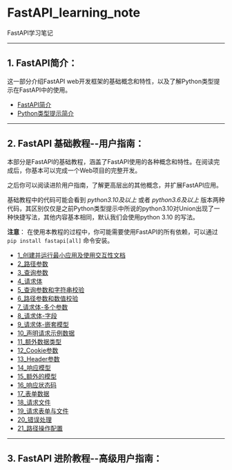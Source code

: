 # FastAPI_learning_note
FastAPI学习笔记

---

## 1. FastAPI简介：

这一部分介绍FastAPI web开发框架的基础概念和特性，以及了解Python类型提示在FastAPI中的使用。

- [FastAPI简介](./chapter0/FastAPI简介.md)
- [Python类型提示简介](./chapter0/Python类型提示简介.md)

---

## 2. FastAPI 基础教程--用户指南：

本部分是FastAPI的基础教程，涵盖了FastAPI使用的各种概念和特性。在阅读完成后，你基本可以完成一个Web项目的完整开发。

之后你可以阅读进阶用户指南，了解更高层出的其他概念，并扩展FastAPI应用。

基础教程中的代码可能会看到 *python3.10及以上* 或者 *python3.6及以上* 版本两种代码，其区别仅仅是之前Python类型提示中所说的python3.10对Union出现了一种快捷写法，其他内容基本相同，默认我们会使用python 3.10 的写法。

**注意**： 在使用本教程的过程中，你可能需要使用FastAPI的所有依赖，可以通过`pip install fastapi[all]` 命令安装。


- [1_创建并运行最小应用及使用交互性文档](./chapter1/1_创建并运行最小应用及使用交互性文档.md)
- [2_路径参数](chapter1/2_路径参数.md)
- [3_查询参数](chapter1/3_查询参数.md)
- [4_请求体](chapter1/4_请求体.md)
- [5_查询参数和字符串校验](chapter1/5_查询参数和字符串校验.md)
- [6_路径参数和数值校验](chapter1/6_路径参数和数值校验.md)
- [7_请求体-多个参数](chapter1/7_请求体-多个参数.md)
- [8_请求体-字段](chapter1/8_请求体-字段.md)
- [9_请求体-嵌套模型](chapter1/9_请求体-嵌套模型.md)
- [10_声明请求示例数据](chapter1/10_声明请求示例数据.md)
- [11_额外数据类型](chapter1/11_额外数据类型.md)
- [12_Cookie参数](chapter1/12_Cookie参数.md)
- [13_Header参数](chapter1/13_Header参数.md)
- [14_响应模型](chapter1/14_响应模型.md)
- [15_额外的模型](chapter1/15_额外的模型.md)
- [16_响应状态码](chapter1/16_响应状态码.md)
- [17_表单数据](chapter1/17_表单数据.md)
- [18_请求文件](chapter1/18_请求文件.md)
- [19_请求表单与文件](chapter1/19_请求表单与文件.md)
- [20_错误处理](chapter1/20_错误处理.md)
- [21_路径操作配置](chapter1/21_路径操作配置.md)

---

## 3. FastAPI 进阶教程--高级用户指南：

